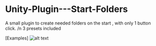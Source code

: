 # Unity-Plugin---Start-Folders
A small plugin to create needed folders on the start , with only 1 button click.
/n 
3 presets included


[Examples]
![alt text](https://github.com/[LorendosCSharp]/[Unity-Plugin---Start-Folders]/blob/[branch]/image.jpg?raw=true)


